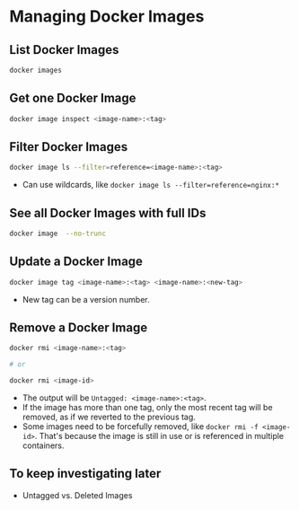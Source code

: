 # Managing Docker Images

## List Docker Images

```bash
docker images
```

## Get one Docker Image

```bash
docker image inspect <image-name>:<tag>
```

## Filter Docker Images

```bash
docker image ls --filter=reference=<image-name>:<tag>
```

- Can use wildcards, like `docker image ls --filter=reference=nginx:*`

## See all Docker Images with full IDs

```bash
docker image  --no-trunc
```

## Update a Docker Image

```bash
docker image tag <image-name>:<tag> <image-name>:<new-tag>
```

- New tag can be a version number.

## Remove a Docker Image

```bash
docker rmi <image-name>:<tag>

# or

docker rmi <image-id>
```

- The output will be `Untagged: <image-name>:<tag>`.
- If the image has more than one tag, only the most recent tag will be removed, as if we reverted to the previous tag.
- Some images need to be forcefully removed, like `docker rmi -f <image-id>`. That's because the image is still in use or is referenced in multiple containers.

## To keep investigating later

- Untagged vs. Deleted Images
